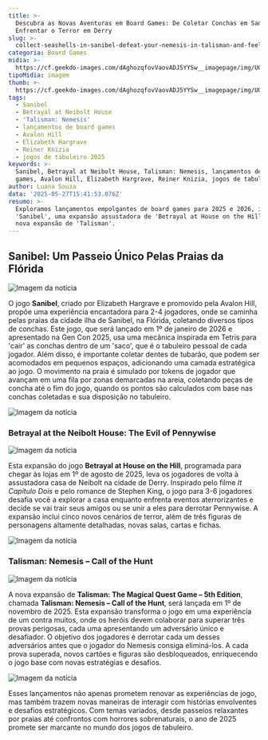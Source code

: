 ```yaml
---
title: >-
  Descubra as Novas Aventuras em Board Games: De Coletar Conchas em Sanibel a
  Enfrentar o Terror em Derry
slug: >-
  collect-seashells-in-sanibel-defeat-your-nemesis-in-talisman-and-feel-betrayed-in-derry
categoria: Board Games
midia: >-
  https://cf.geekdo-images.com/dAghozqfovVaovADJ5YYSw__imagepage/img/U0eCYqQSbABp56aBWrr6pgD7eoM=/fit-in/900x600/filters:no_upscale():strip_icc()/pic8897108.jpg
tipoMidia: imagem
thumb: >-
  https://cf.geekdo-images.com/dAghozqfovVaovADJ5YYSw__imagepage/img/U0eCYqQSbABp56aBWrr6pgD7eoM=/fit-in/900x600/filters:no_upscale():strip_icc()/pic8897108.jpg
tags:
  - Sanibel
  - Betrayal at Neibolt House
  - 'Talisman: Nemesis'
  - lançamentos de board games
  - Avalon Hill
  - Elizabeth Hargrave
  - Reiner Knizia
  - jogos de tabuleiro 2025
keywords: >-
  Sanibel, Betrayal at Neibolt House, Talisman: Nemesis, lançamentos de board
  games, Avalon Hill, Elizabeth Hargrave, Reiner Knizia, jogos de tabuleiro 2025
author: Luana Souza
data: '2025-05-27T15:41:53.076Z'
resumo: >-
  Exploramos lançamentos empolgantes de board games para 2025 e 2026, incluindo
  'Sanibel', uma expansão assustadora de 'Betrayal at House on the Hill' e uma
  nova expansão de 'Talisman'.
---
```


## **Sanibel**: Um Passeio Único Pelas Praias da Flórida

![Imagem da notícia](https://cf.geekdo-images.com/beS7setHhqAMOp9jXlUBBw__imagepage/img/VeeSczZwU0AdnEJsJaRd2IaNPko=/fit-in/900x600/filters:no_upscale():strip_icc()/pic8457547.png)

O jogo **Sanibel**, criado por Elizabeth Hargrave e promovido pela Avalon Hill, propõe uma experiência encantadora para 2-4 jogadores, onde se caminha pelas praias da cidade ilha de Sanibel, na Flórida, coletando diversos tipos de conchas. Este jogo, que será lançado em 1º de janeiro de 2026 e apresentado na Gen Con 2025, usa uma mecânica inspirada em Tetris para 'cair' as conchas dentro de um 'saco', que é o tabuleiro pessoal de cada jogador. Além disso, é importante coletar dentes de tubarão, que podem ser acomodados em pequenos espaços, adicionando uma camada estratégica ao jogo. O movimento na praia é simulado por tokens de jogador que avançam em uma fila por zonas demarcadas na areia, coletando peças de concha até o fim do jogo, quando os pontos são calculados com base nas conchas coletadas e sua disposição no tabuleiro.

![Imagem da notícia](https://cf.geekdo-images.com/-vpNrjESzaiG0EIdwbR7ow__imagepage/img/qDmogasGoTdo909Ky_q6NEI0Q2U=/fit-in/900x600/filters:no_upscale():strip_icc()/pic8897109.jpg)

### **Betrayal at the Neibolt House: The Evil of Pennywise**

![Imagem da notícia](https://cf.geekdo-images.com/ZFJNkLi-8zKWSdGF0L6zqA__imagepage/img/m8h2gd-hSw13VN7P0itJNpOZ3hU=/fit-in/900x600/filters:no_upscale():strip_icc()/pic8897129.png)

Esta expansão do jogo **Betrayal at House on the Hill**, programada para chegar às lojas em 1º de agosto de 2025, leva os jogadores de volta à assustadora casa de Neibolt na cidade de Derry. Inspirado pelo filme _It Capítulo Dois_ e pelo romance de Stephen King, o jogo para 3-6 jogadores desafia você a explorar a casa enquanto enfrenta eventos aterrorizantes e decide se vai trair seus amigos ou se unir a eles para derrotar Pennywise. A expansão inclui cinco novos cenários de terror, além de três figuras de personagens altamente detalhadas, novas salas, cartas e fichas.

![Imagem da notícia](https://cf.geekdo-images.com/7GmDqBPdiWeFwuCt6KpGyg__imagepage/img/APObFQvlZktPENppU2el1eVwBos=/fit-in/900x600/filters:no_upscale():strip_icc()/pic8897133.png)

### **Talisman: Nemesis – Call of the Hunt**

![Imagem da notícia](https://cf.geekdo-images.com/HAMdLQTV5gmUBWW4Naa7mw__imagepage/img/uapSmQiXUTmSfsa62G1NqH1frxI=/fit-in/900x600/filters:no_upscale():strip_icc()/pic8054188.png)

A nova expansão de **Talisman: The Magical Quest Game – 5th Edition**, chamada **Talisman: Nemesis – Call of the Hunt**, será lançada em 1º de novembro de 2025. Esta expansão transforma o jogo em uma experiência de um contra muitos, onde os heróis devem colaborar para superar três provas perigosas, cada uma apresentando um adversário único e desafiador. O objetivo dos jogadores é derrotar cada um desses adversários antes que o jogador do Nemesis consiga eliminá-los. A cada prova superada, novos cartões e figuras são desbloqueados, enriquecendo o jogo base com novas estratégias e desafios.

![Imagem da notícia](https://cf.geekdo-images.com/a4k8B-1t4R8Sxg_CBtlKZg__imagepage/img/ErLmZCS-YlFBwvkfMMaWYT1W3xs=/fit-in/900x600/filters:no_upscale():strip_icc()/pic8897296.jpg)

Esses lançamentos não apenas prometem renovar as experiências de jogo, mas também trazem novas maneiras de interagir com histórias envolventes e desafios estratégicos. Com temas variados, desde passeios relaxantes por praias até confrontos com horrores sobrenaturais, o ano de 2025 promete ser marcante no mundo dos jogos de tabuleiro.
